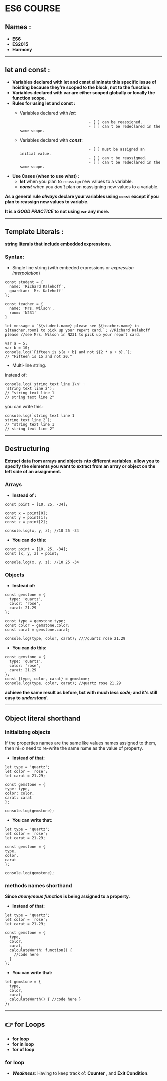 # **ES6 COURSE**

## **Names :**
- **ES6**
- **ES2015**
- **Harmony**

-----------------------------------------------------------------------------------------

## **let and const :**
- **Variables declared with let and const eliminate this specific issue of hoisting because they’re scoped to the block, not to the function.**
- **Variables declared with var are either scoped globally or locally the function scope.**
- **Rules for using let and const :**
    - Variables declared with **_let_**:
    
                                         - [ ] can be reassigned.                    
                                         - [ ] can't be redeclared in the same scope. 
    - Variables declared with **_const_**:
    
                                         - [ ] must be assigned an initial value.
                                         - [ ] can't be reassigned.
                                         - [ ] can't be redeclared in the same scope.

- **Use Cases (when to use what) :**
    - **_let_**  when you plan to `reassign` new values to a variable.
    - **_const_**  when you _don’t_ plan on reassigning new values to a variable.
    
**As a general rule _always_ declare your variables using `const` except if you plan to reassign new values to variable.**

**It is a _GOOD PRACTICE_ to not using `var` any more.**

----------------------------------------------------------------------------------------

## **Template Literals :**

**string literals that include embedded expressions.**

### Syntax:

- Single line string (with embeded expressions or _expression interpolation_)
```
const student = {
  name: 'Richard Kalehoff',
  guardian: 'Mr. Kalehoff'
};

const teacher = {
  name: 'Mrs. Wilson',
  room: 'N231'
}

let message = `${student.name} please see ${teacher.name} in ${teacher.room} to pick up your report card.`; //Richard Kalehoff please //see Mrs. Wilson in N231 to pick up your report card.
```
```
var a = 5;
var b = 10;
console.log(`Fifteen is ${a + b} and not ${2 * a + b}.`);
// "Fifteen is 15 and not 20."
```
- Multi-line string.

instead of:
```
console.log('string text line 1\n' +
'string text line 2');
// "string text line 1
// string text line 2"
```
you can write this:
```
console.log(`string text line 1
string text line 2`);
// "string text line 1
// string text line 2"
```


-----------------------------------------------------------------------------

## **Destructuring**

**Extract data from arrays and objects into different variables.**
**allow you to specify the elements you want to extract from an array or object on the left side of an assignment.**

### **Arrays**

- **Instead of :**

```
const point = [10, 25, -34];

const x = point[0];
const y = point[1];
const z = point[2];

console.log(x, y, z); //10 25 -34
```

- **You can do this:**

```
const point = [10, 25, -34];
const [x, y, z] = point;

console.log(x, y, z); //10 25 -34
```

### **Objects**

- **Instead of:**

```
const gemstone = {
  type: 'quartz',
  color: 'rose',
  carat: 21.29
};

const type = gemstone.type;
const color = gemstone.color;
const carat = gemstone.carat;

console.log(type, color, carat); ////quartz rose 21.29
```

- **You can do this:**

```
const gemstone = {
  type: 'quartz',
  color: 'rose',
  carat: 21.29
};
const {type, color, carat} = gemstone;
console.log(type, color, carat); //quartz rose 21.29
```
**achieve the same result as before, but with much _less code_; and it's still easy to _understand_.**


--------------------------------

## **Object literal shorthand**

### **initializing objects**

If the properties names are the same like values names assigned to them, then ni=o need to re-write the same name as the value of property.

   - **Instead of that:**
   
   ```
let type = 'quartz';
let color = 'rose';
let carat = 21.29;

const gemstone = {
  type: type,
  color: color,
  carat: carat
};

console.log(gemstone);
```

   - **You can write that:**
   
   ```
let type = 'quartz';
let color = 'rose';
let carat = 21.29;

const gemstone = {
  type,
  color,
  carat
};

console.log(gemstone);
```

### **methods names shorthand**

**Since _anonymous function_ is being assigned to a property.**

- **Instead of that:**


```
let type = 'quartz';
let color = 'rose';
let carat = 21.29;

const gemstone = {
  type,
  color,
  carat,
  calculateWorth: function() {
    //code here
  }
};
```

- **You can write that:**


```
let gemstone = {
  type,
  color,
  carat,
  calculateWorth() { //code here }
};
```


--------------------------------------------------------------------

## :point_right: **for Loops**

- **for loop**
- **for in loop**
- **for of loop**

### **for loop**
   - _**Weakness**_:
         Having to keep track of: **Counter** , and **Exit Condition**.

